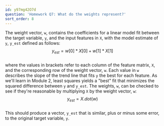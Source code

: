```yaml
---
id: y97mg42O7d
question: 'Homework Q7: What do the weights represent?'
sort_order: 8
---
```


The weight vector, `w`, contains the coefficients for a linear model fit between the target variable, `y`, and the input features in `X`, with the model estimate of `y`, `y_est` defined as follows:\
$$y_{est} = w[0]*X[0] + w[1]*X[1]$$\
where the values in brackets refer to each column of the feature matrix, `X`, and the corresponding row of the weight vector, `w`. Each value in `w` describes the slope of the trend line that fits `y` the best for each feature. As we'll learn in Module 2, least squares yields a "best" fit that minimizes the squared difference between `y` and `y_est`. The weights, `w`, can be checked to see if they're reasonable by multiplying `X` by the weight vector, `w`:\
$$y_{est} = X.dot(w)$$\
This should produce a vector, `y_est` that is similar, plus or minus some error, to the original target variable, `y`.
